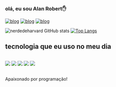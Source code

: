 
### olá, eu sou Alan Robert✋

[![blog](https://img.shields.io/badge/Instagram-E4405F?style=for-the-badge&logo=instagram&logoColor=white)](https://www.instagram.com/_alanrobert/?next=%2F)
[![blog](https://img.shields.io/badge/LinkedIn-0077B5?style=for-the-badge&logo=linkedin&logoColor=white)](https://www.linkedin.com/in/alan-robert-a717b72b3/)
[![blog](https://img.shields.io/badge/Discord-7289DA?style=for-the-badge&logo=discord&logoColor=white)](https://discord.com/channels/@me/1216303586573811865)

![nerdedeharvard GitHub stats](https://github-readme-stats.vercel.app/api?username=nerddehavard&show_icons=true&theme=radical)
[![Top Langs](https://github-readme-stats.vercel.app/api/top-langs/?username=nerddeharvard)](https://github.com/nerdedeharvard/github-readme-stats)

## tecnologia que eu uso no meu dia

<div style="display: inline_block"><br/>
  <img aling= "center" src="https://img.shields.io/badge/HTML-239120?style=for-the-badge&logo=html5&logoColor=white" />
  <img aling= "center" src="https://img.shields.io/badge/CSS-239120?&style=for-the-badge&logo=css3&logoColor=white" />
  <img aling= "center" src="https://img.shields.io/badge/Java-ED8B00?style=for-the-badge&logo=openjdk&logoColor=white" />
  <img aling= "center" src="https://img.shields.io/badge/C-00599C?style=for-the-badge&logo=c&logoColor=white" />
  <img aling= "center" src="https://img.shields.io/badge/Python-14354C?style=for-the-badge&logo=python&logoColor=white"/>
<div><br/>

Apaixonado por programação!

